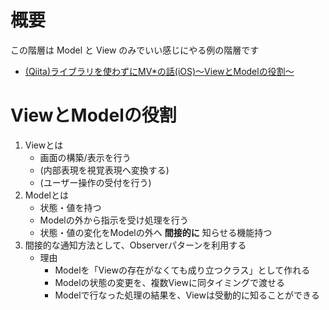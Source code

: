 # 概要
この階層は Model と View のみでいい感じにやる例の階層です
- [(Qiita)ライブラリを使わずにMV*の話(iOS)〜ViewとModelの役割〜](https://qiita.com/yokoyas000/items/5aeff895233f9c1af9d4)

# ViewとModelの役割

1. Viewとは
    - 画面の構築/表示を行う
    - (内部表現を視覚表現へ変換する)
    - (ユーザー操作の受付を行う)
1. Modelとは
    - 状態・値を持つ
    - Modelの外から指示を受け処理を行う
    - 状態・値の変化をModelの外へ **間接的に** 知らせる機能持つ
1. 間接的な通知方法として、Observerパターンを利用する
    - 理由
        - Modelを「Viewの存在がなくても成り立つクラス」として作れる
        - Modelの状態の変更を、複数Viewに同タイミングで渡せる
        - Modelで行なった処理の結果を、Viewは受動的に知ることができる
